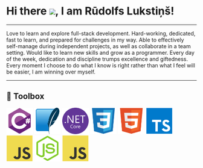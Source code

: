 # Hi there <img src="https://media.tenor.com/62H2GipHhHUAAAAi/marvel-future-revolution-marvel-future-fight.gif" width="30px">, I am Rūdolfs Lukstiņš! 
---

Love to learn and explore full-stack development. Hard-working, dedicated, fast to learn, and prepared for challenges in my way. 
Able to effectively self-manage during independent projects, as well as collaborate in a team setting.
Would like to learn new skills and grow as a programmer.
Every day of the week, dedication and discipline trumps excellence and giftedness. Every moment I choose to do what I know is right rather than what I feel will be easier, I am winning over myself.

---

## 🧰 Toolbox

<img src="https://github.com/devicons/devicon/blob/master/icons/csharp/csharp-original.svg" alt="Csharp logo" width="70" height="70" /> <img src="https://github.com/devicons/devicon/blob/master/icons/sqlite/sqlite-original.svg" alt="SQL lite logo" width="70" height="70" /> <img src="https://github.com/devicons/devicon/blob/master/icons/dotnetcore/dotnetcore-original.svg" alt="Net core logo" width="70" height="70" /> <img src="https://github.com/devicons/devicon/blob/master/icons/css3/css3-original.svg" alt="CSS logo" width="70" height="70" /> <img src="https://github.com/devicons/devicon/blob/master/icons/html5/html5-original.svg" alt="HTML logo" width="70" height="70" /> <img src="https://github.com/devicons/devicon/blob/master/icons/typescript/typescript-original.svg" alt="Typescript logo" width="70" height="70" /> <img src="https://github.com/devicons/devicon/blob/master/icons/javascript/javascript-original.svg" alt="Javascript logo" width="70" height="70" /> <img src="https://github.com/devicons/devicon/blob/master/icons/nodejs/nodejs-original.svg" alt="Node logo" width="70" height="70" /> <img src="https://github.com/devicons/devicon/blob/master/icons/javascript/javascript-original.svg" alt="Javascript logo" width="70" height="70" />


<!--
**rudolfslukstins/rudolfslukstins** is a ✨ _special_ ✨ repository because its `README.md` (this file) appears on your GitHub profile.

Here are some ideas to get you started:

- 🔭 I’m currently working on ...
- 🌱 I’m currently learning ...
- 👯 I’m looking to collaborate on ...
- 🤔 I’m looking for help with ...
- 💬 Ask me about ...
- 📫 How to reach me: ...
- 😄 Pronouns: ...
- ⚡ Fun fact: ...
-->
